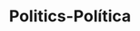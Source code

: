 ---
layout: posts_by_category
categories: politic
title: Politics-Política
permalink: /category/politics
---